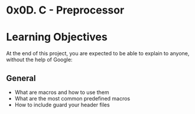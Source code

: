 # 0x0D. C - Preprocessor
# Learning Objectives
At the end of this project, you are expected to be able to explain to anyone, without the help of Google:

## General
* What are macros and how to use them
* What are the most common predefined macros
* How to include guard your header files
